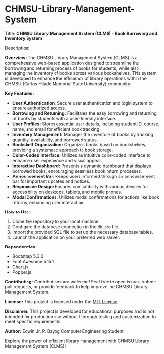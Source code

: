# CHMSU-Library-Management-System
Title: **CHMSU Library Management System (CLMS) - Book Borrowing and Inventory System**

Description:

**Overview:**
The CHMSU Library Management System (CLMS) is a comprehensive web-based application designed to streamline the borrowing and returning process of books for students, while also managing the inventory of books across various bookshelves. This system is developed to enhance the efficiency of library operations within the CHMSU (Carlos Hilado Memorial State University) community.

**Key Features:**
- **User Authentication:** Secure user authentication and login system to ensure authorized access.
- **Borrowing and Returning:** Facilitates the easy borrowing and returning of books by students with a user-friendly interface.
- **User Profiles:** Stores essential user details, including student ID, course, name, and email for efficient book tracking.
- **Inventory Management:** Manages the inventory of books by tracking quantity, availability, and borrowed status.
- **Bookshelf Organization:** Organizes books based on bookshelves, providing a systematic approach to book storage.
- **Color-Coded Interface:** Utilizes an intuitive color-coded interface to enhance user experience and visual appeal.
- **Interactive Dashboard:** Presents a dynamic dashboard that displays borrowed books, encouraging seamless book return processes.
- **Announcement Bar:** Keeps users informed through an announcement bar for important updates and notices.
- **Responsive Design:** Ensures compatibility with various devices for accessibility on desktops, tablets, and mobile phones.
- **Modal Confirmations:** Utilizes modal confirmations for actions like book returns, enhancing user interaction.

**How to Use:**
1. Clone the repository to your local machine.
2. Configure the database connection in the `db.php` file.
3. Import the provided SQL file to set up the necessary database tables.
4. Launch the application on your preferred web server.

**Dependencies:**
- Bootstrap 5.3.0
- Font Awesome 5.15.1
- Chart.js
- Popper.js

**Contributing:**
Contributions are welcome! Feel free to open issues, submit pull requests, or provide feedback to help improve the CHMSU Library Management System.

**License:**
This project is licensed under the [MIT License](LICENSE).

**Disclaimer:**
This project is developed for educational purposes and is not intended for production use without thorough testing and customization to meet specific requirements.

**Author:**
Edwin Jr. P. Bayog
Computer Engineering Student

Explore the power of efficient library management with CHMSU Library Management System (CLMS)!
